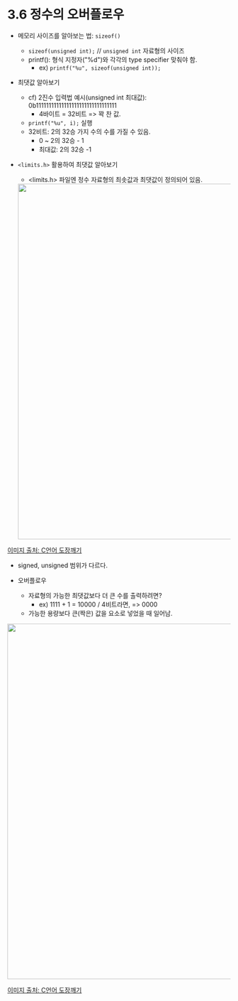 # 3.6 정수의 오버플로우

* 메모리 사이즈를 알아보는 법: `sizeof()`
    - `sizeof(unsigned int);` // `unsigned int` 자료형의 사이즈
    - printf(): 형식 지정자("%d")와 각각의 type specifier 맞춰야 함.
        - ex) `printf("%u", sizeof(unsigned int));`

* 최댓값 알아보기
   - cf) 2진수 입력법 예시(unsigned int 최대값): 0b11111111111111111111111111111111
        - 4바이트 = 32비트 => 꽉 찬 값.
    - `printf("%u", i);` 실행
    - 32비트: 2의 32승 가지 수의 수를 가질 수 있음.
        - 0 ~ 2의 32승 - 1
        - 최대값: 2의 32승 -1

* `<limits.h>` 활용하여 최댓값 알아보기
    - <limits.h> 파일엔 정수 자료형의 최솟값과 최댓값이 정의되어 있음.
    <img src="https://github.com/uber9ma/following_C/blob/master/images/chapter3/data9.png?raw=true" width="800">

[이미지 출처: C언어 도장깨기](https://dojang.io/mod/page/view.php?id=34)
    
* signed, unsigned 범위가 다르다. 

* 오버플로우
    - 자료형의 가능한 최댓값보다 더 큰 수를 출력하려면?
        - ex) 1111 + 1 = 10000 / 4비트라면, => 0000
    - 가능한 용량보다 큰(짝은) 값을 요소로 넣었을 때 일어남.

 <img src="https://github.com/uber9ma/following_C/blob/master/images/chapter3/data10.png?raw=true" width="800">

[이미지 출처: C언어 도장깨기](https://dojang.io/mod/page/view.php?id=32)
